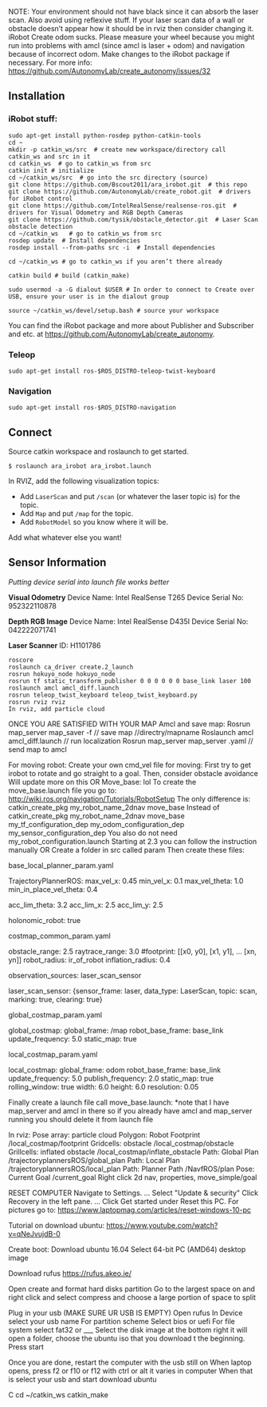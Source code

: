 NOTE: 
Your environment should not have black since it can absorb the laser scan. Also avoid using reflexive stuff. If your laser scan data of a wall or obstacle doesn’t appear how it should be in rviz then consider changing it.
iRobot Create odom sucks. Please measure your wheel because you might run into problems with amcl (since amcl is laser + odom) and navigation because of incorrect odom. Make changes to the iRobot package if necessary. For more info: https://github.com/AutonomyLab/create_autonomy/issues/32


## Installation

### iRobot stuff:
```shell
sudo apt-get install python-rosdep python-catkin-tools
cd ~
mkdir -p catkin_ws/src  # create new workspace/directory call catkin_ws and src in it
cd catkin_ws  # go to catkin_ws from src
catkin init # initialize
cd ~/catkin_ws/src  # go into the src directory (source)
git clone https://github.com/Bscout2011/ara_irobot.git  # this repo
git clone https://github.com/AutonomyLab/create_robot.git  # drivers for iRobot control
git clone https://github.com/IntelRealSense/realsense-ros.git  # drivers for Visual Odometry and RGB Depth Cameras
git clone https://github.com/tysik/obstacle_detector.git  # Laser Scan obstacle detection
cd ~/catkin_ws   # go to catkin_ws from src
rosdep update  # Install dependencies
rosdep install --from-paths src -i  # Install dependencies

cd ~/catkin_ws # go to catkin_ws if you aren’t there already

catkin build # build (catkin_make)

sudo usermod -a -G dialout $USER # In order to connect to Create over USB, ensure your user is in the dialout group

source ~/catkin_ws/devel/setup.bash # source your workspace
```


You can find the iRobot package and more about Publisher and Subscriber and etc. at https://github.com/AutonomyLab/create_autonomy.

### Teleop

```shell
sudo apt-get install ros-$ROS_DISTRO-teleop-twist-keyboard 
```

### Navigation

```shell
sudo apt-get install ros-$ROS_DISTRO-navigation
```

## Connect

Source catkin workspace and roslaunch to get started.

```shell
$ roslaunch ara_irobot ara_irobot.launch
```

In RVIZ, add the following visualization topics:

- Add `LaserScan` and put `/scan` (or whatever the laser topic is) for the topic.
- Add `Map` and put `/map` for the topic.
- Add `RobotModel` so you know where it will be.


Add what whatever else you want!

## Sensor Information
<i>Putting device serial into launch file works better</i>

**Visual Odometry**
Device Name: Intel RealSense T265
Device Serial No: 952322110878

**Depth RGB Image**
Device Name: Intel RealSense D435I
Device Serial No: 042222071741

**Laser Scanner**
ID: H1101786
```shell
roscore 
roslaunch ca_driver create.2_launch
rosrun hokuyo_node hokuyo_node
rosrun tf static_transform_publisher 0 0 0 0 0 0 base_link laser 100
roslaunch amcl amcl_diff.launch
rosrun teleop_twist_keyboard teleop_twist_keyboard.py
rosrun rviz rviz
In rviz, add particle cloud
```

ONCE YOU ARE SATISFIED WITH YOUR MAP
Amcl and save map:
Rosrun map_server map_saver -f <map name>  // save map /<directory>/directry/mapname
Roslaunch amcl amcl_diff.launch // run localization
Rosrun map_server map_server <map name>.yaml  // send map to amcl

For moving robot:
Create your own cmd_vel file for moving:
First try to get irobot to rotate and go straight to a goal. Then, consider obstacle avoidance
Will update more on this
            OR
Move_base:
lol
To create the move_base.launch file you go to:
http://wiki.ros.org/navigation/Tutorials/RobotSetup
The only difference is:
catkin_create_pkg my_robot_name_2dnav move_base
Instead of
catkin_create_pkg my_robot_name_2dnav move_base my_tf_configuration_dep my_odom_configuration_dep my_sensor_configuration_dep
You also do not need my_robot_configuration.launch
Starting at 2.3 you can follow the instruction manually
    OR
Create a folder in src called param
Then create these files:

base_local_planner_param.yaml

TrajectoryPlannerROS:
 max_vel_x: 0.45
min_vel_x: 0.1
max_vel_theta: 1.0
min_in_place_vel_theta: 0.4

acc_lim_theta: 3.2
acc_lim_x: 2.5
acc_lim_y: 2.5

holonomic_robot: true

costmap_common_param.yaml

obstacle_range: 2.5
raytrace_range: 3.0
#footprint: [[x0, y0], [x1, y1], ... [xn, yn]]
robot_radius: ir_of_robot
inflation_radius: 0.4

observation_sources: laser_scan_sensor

laser_scan_sensor: {sensor_frame: laser, data_type: LaserScan, topic: scan, marking: true, clearing: true}

global_costmap_param.yaml

global_costmap:
  global_frame: /map
  robot_base_frame: base_link
  update_frequency: 5.0
  static_map: true

local_costmap_param.yaml

 local_costmap:
global_frame: odom
robot_base_frame: base_link
update_frequency: 5.0
publish_frequency: 2.0
static_map: true
rolling_window: true
width: 6.0
height: 6.0
resolution: 0.05

Finally create a launch file call move_base.launch: *note that I have map_server and amcl in there so if you already have amcl and map_server running you should delete it from launch file
<launch>

   <master auto="start"/>
   
   <!-- Run the map server -->
  <node name="map_server" pkg="map_server" type="map_server" args="$(find my_robot_name_2dnav)/map/my_map.yaml"/>
  <!--- Run AMCL -->
<include file="$(find amcl)/examples/amcl_diff.launch" />

   <node pkg="move_base" type="move_base" respawn="false" name="move_base" output="screen">
   <!-- change controller frequency in case it is running in circles-->
    <rosparam file="$(find my_robot_name_2dnav)/param/costmap_common_params.yaml" command="load" ns="global_costmap" />
    <rosparam file="$(find my_robot_name_2dnav)/param/costmap_common_params.yaml" command="load" ns="local_costmap" />
    <rosparam file="$(find my_robot_name_2dnav)/param/local_costmap_params.yaml" command="load" />
    <rosparam file="$(find my_robot_name_2dnav)/param/global_costmap_params.yaml" command="load" />
    <rosparam file="$(find my_robot_name_2dnav)/param/base_local_planner_params.yaml" command="load" />
 </node>

</launch>



In rviz:
Pose array: particle cloud
Polygon: Robot Footprint /local_costmap/footprint
Gridcells: obstacle /local_costmap/obstacle
Grillcells: inflated obstacle /local_costmap/inflate_obstacle
Path: Global Plan /trajectoryplannersROS/global_plan
Path: Local Plan /trajectoryplannersROS/local_plan
Path: Planner Path /NavfROS/plan
Pose: Current Goal /current_goal
Right click 2d nav, properties, move_simple/goal



RESET COMPUTER
Navigate to Settings. ...
Select "Update & security"
Click Recovery in the left pane. ...
Click Get started under Reset this PC.
For pictures go to:
https://www.laptopmag.com/articles/reset-windows-10-pc

Tutorial on download ubuntu:
https://www.youtube.com/watch?v=qNeJvujdB-0

Create boot:
Download ubuntu 16.04
Select 64-bit PC (AMD64) desktop image

Download rufus
https://rufus.akeo.ie/

Open create and format hard disks partition
Go to the largest space on and right click and select compress and choose a large portion of space to split

Plug in your usb (MAKE SURE UR USB IS EMPTY)
Open rufus
In Device select your usb name
For partition scheme
Select bios or uefi
For file system select fat32 or ___
Select the disk image at the bottom right it will open a folder, choose the ubuntu iso that you download t the beginning.
Press start

Once you are done, restart the computer with the usb still on
When laptop opens, press f2 or f10 or f12 with ctrl or alt it varies in computer
When that is select your usb and start download ubuntu


C cd ~/catkin_ws catkin_make 





